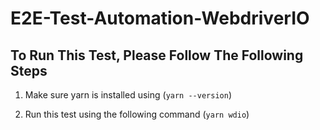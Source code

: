 # E2E-Test-Automation-WebdriverIO

## To Run This Test, Please Follow The Following Steps

1. Make sure yarn is installed using
   (`yarn --version`)

2. Run this test using the following command
   (`yarn wdio`)
